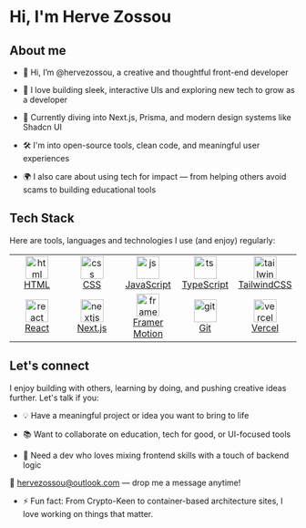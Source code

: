 # Hi, I'm Herve Zossou

## About me 

- 👋 Hi, I’m @hervezossou, a creative and thoughtful front-end developer
  
- 🧠 I love building sleek, interactive UIs and exploring new tech to grow as a developer

- 🚀 Currently diving into Next.js, Prisma, and modern design systems like Shadcn UI

- 🛠️ I'm into open-source tools, clean code, and meaningful user experiences

- 🌍 I also care about using tech for impact — from helping others avoid scams to building educational tools

## Tech Stack 

Here are tools, languages and technologies I use (and enjoy) regularly:

<table>
  <tbody>
    <tr>
      <td align="center" width="84.6px">
        <a href="https://developer.mozilla.org/en-US/docs/Web/HTML">
          <img src="https://cdn.jsdelivr.net/gh/devicons/devicon@latest/icons/html5/html5-original.svg" alt="html" width="40" height="40"><br>
          <span>HTML</span>
        </a>
      </td>
      <td align="center" width="84.6px">
        <a href="https://developer.mozilla.org/en-US/docs/Web/CSS">
          <img src="https://cdn.jsdelivr.net/gh/devicons/devicon@latest/icons/css3/css3-original.svg" alt="css" width="40" height="40"><br>
          <span>CSS</span>
        </a>
      </td>
      <td align="center" width="84.6px">
        <a href="https://developer.mozilla.org/en-US/docs/Web/JavaScript">
          <img src="https://cdn.jsdelivr.net/gh/devicons/devicon@latest/icons/javascript/javascript-original.svg" alt="js" width="40" height="40"><br>
          <span>JavaScript</span>
        </a>
      </td>
      <td align="center" width="84.6px">
        <a href="https://www.typescriptlang.org/">
          <img src="https://cdn.jsdelivr.net/gh/devicons/devicon@latest/icons/typescript/typescript-original.svg" alt="ts" width="40" height="40"><br>
          <span>TypeScript</span>
        </a>
      </td>
      <td align="center" width="84.6px">
        <a href="https://tailwindcss.com">
          <img src="https://cdn.jsdelivr.net/gh/devicons/devicon@latest/icons/tailwindcss/tailwindcss-original.svg" alt="tailwind" width="40" height="40"><br>
          <span>TailwindCSS</span>
        </a>
      </td>
    </tr>
    <tr>
      <td align="center" width="84.6px">
        <a href="https://react.dev">
          <img src="https://cdn.jsdelivr.net/gh/devicons/devicon@latest/icons/react/react-original.svg" alt="react" width="40" height="40"><br>
          <span>React</span>
        </a>
      </td>
      <td align="center" width="84.6px">
        <a href="https://nextjs.org/">
          <img src="https://cdn.jsdelivr.net/gh/devicons/devicon@latest/icons/nextjs/nextjs-original.svg" alt="nextjs" width="40" height="40"><br>
          <span>Next.js</span>
        </a>
      </td>
      <td align="center" width="84.6px">
        <a href="https://motion.dev/">
          <img src="https://cdn.jsdelivr.net/gh/devicons/devicon@latest/icons/framermotion/framermotion-original.svg" alt="framer-motion" width="40" height="40"><br>
          <span>Framer Motion</span>
        </a>
      </td>
      <td align="center" width="84.6px">
        <a href="https://git-scm.com/">
          <img src="https://cdn.jsdelivr.net/gh/devicons/devicon@latest/icons/git/git-original.svg" alt="git" width="40" height="40"><br>
          <span>Git</span>
        </a>
      </td>
      <td align="center" width="84.6px">
        <a href="https://vercel.com">
          <img src="https://cdn.jsdelivr.net/gh/devicons/devicon@latest/icons/vercel/vercel-original.svg" alt="vercel" width="40" height="40"><br>
          <span>Vercel</span>
        </a>
      </td>
    </tr>
  </tbody>
</table>

## Let's connect 

I enjoy building with others, learning by doing, and pushing creative ideas further. Let's talk if you:

- 💡 Have a meaningful project or idea you want to bring to life

- 📚 Want to collaborate on education, tech for good, or UI-focused tools

- 🧩 Need a dev who loves mixing frontend skills with a touch of backend logic

📩 hervezossou@outlook.com — drop me a message anytime!

- ⚡ Fun fact: From Crypto-Keen to container-based architecture sites, I love working on things that matter.

<!---
hervenzoghe/hervenzoghe is a ✨ special ✨ repository because its `README.md` (this file) appears on your GitHub profile.
You can click the Preview link to take a look at your changes.
--->

